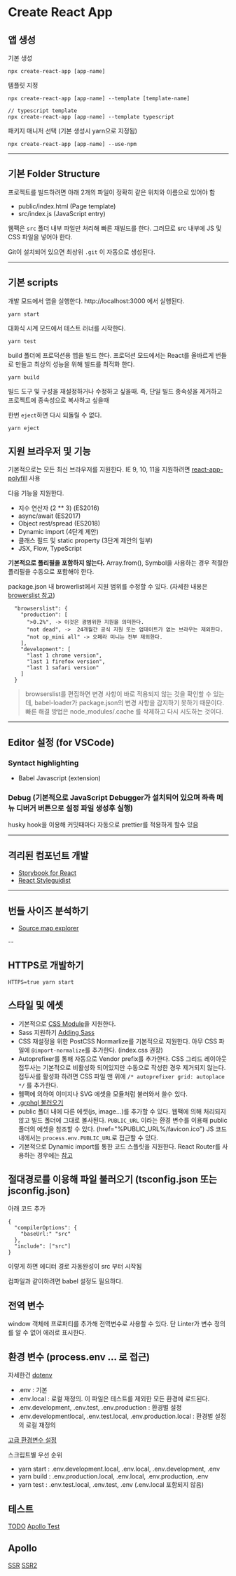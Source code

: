 # Create React App

## 앱 생성

기본 생성

```
npx create-react-app [app-name]
```

템플릿 지정

```
npx create-react-app [app-name] --template [template-name]

// typescript template
npx create-react-app [app-name] --template typescript
```

패키지 매니저 선택 (기본 생성시 yarn으로 지정됨)

```
npx create-react-app [app-name] --use-npm
```

---

## 기본 Folder Structure

프로젝트를 빌드하려면 아래 2개의 파일이 정확히 같은 위치와 이름으로 있어야 함

- public/index.html (Page template)
- src/index.js (JavaScript entry)

웹팩은 `src` 폴더 내부 파일만 처리해 빠른 재빌드를 한다. 그러므로 src 내부에 JS 및 CSS 파일을 넣어야 한다.

Git이 설치되어 있으면 최상위 `.git` 이 자동으로 생성된다.

---

## 기본 scripts

개발 모드에서 앱을 실행한다. http://localhost:3000 에서 실행된다.

```
yarn start
```

대화식 시계 모드에서 테스트 러너를 시작한다.

```
yarn test
```

build 폴더에 프로덕션용 앱을 빌드 한다. 프로덕션 모드에서는 React를 올바르게 번들로 만들고 최상의 성능을 위해 빌드를 최적화 한다.

```
yarn build
```

빌드 도구 및 구성을 재설정하거나 수정하고 싶을때. 즉, 단일 빌드 종속성을 제거하고 프로젝트에 종속성으로 복사하고 싶을때

한번 `eject`하면 다시 되돌릴 수 없다.

```
yarn eject
```

## 지원 브라우저 및 기능

기본적으로는 모든 최신 브라우저를 지원한다. IE 9, 10, 11을 지원하려면 [react-app-polyfill](https://github.com/facebook/create-react-app/blob/main/packages/react-app-polyfill/README.md) 사용

다음 기능을 지원한다.

- 지수 연산자 (2 \*\* 3) (ES2016)
- async/await (ES2017)
- Object rest/spread (ES2018)
- Dynamic import (4단계 제안)
- 클래스 필드 및 static property (3단계 제안의 일부)
- JSX, Flow, TypeScript

<b>기본적으로 폴리필을 포함하지 않는다.</b> Array.from(), Symbol을 사용하는 경우 적절한 폴리필을 수동으로 포함해야 한다.

package.json 내 browerlist에서 지원 범위를 수정할 수 있다. (자세한 내용은 [browerslist 참고](https://github.com/browserslist/browserslist#queries))

```
  "browserslist": {
    "production": [
      ">0.2%", -> 이것은 광범위한 지원을 의미한다.
      "not dead", ->  24개월간 공식 지원 또는 업데이트가 없는 브라우는 제외한다.
      "not op_mini all" -> 오페라 미니는 전부 제외한다.
    ],
    "development": [
      "last 1 chrome version",
      "last 1 firefox version",
      "last 1 safari version"
    ]
  }
```

> browserslist를 편집하면 변경 사항이 바로 적용되지 않는 것을 확인할 수 있는데, babel-loader가 package.json의 변경 사항을 감지하기 못하기 때문이다. 빠른 해결 방법은 node_modules/.cache 를 삭제하고 다시 시도하는 것이다.

---

## Editor 설정 (for VSCode)

### Syntact highlighting

- Babel Javascript (extension)

### Debug (기본적으로 JavaScript Debugger가 설치되어 있으며 좌측 메뉴 디버거 버튼으로 설정 파일 생성후 실행)

husky hook을 이용해 커밋때마다 자동으로 prettier를 적용하게 할수 있음

---

## 격리된 컴포넌트 개발

- [Storybook for React](https://storybook.js.org/)
- [React Styleguidist](https://react-styleguidist.js.org/)

---

## 번들 사이즈 분석하기

- [Source map explorer](https://github.com/danvk/source-map-explorer)

--

## HTTPS로 개발하기

```
HTTPS=true yarn start
```

## 스타일 및 에셋

- 기본적으로 [CSS Module](https://github.com/css-modules/css-modules)을 지원한다.
- Sass 지원하기 [Adding Sass](https://create-react-app.dev/docs/adding-a-sass-stylesheet)
- CSS 재설정을 위한 PostCSS Normarlize를 기본적으로 지원한다. 아무 CSS 파일에 `@import-normalize`를 추가한다. (index.css 권장)
- Autoprefixer를 통해 자동으로 Vendor prefix를 추가한다. CSS 그리드 레이아웃 접두사는 기본적으로 비활성화 되어있지만 수동으로 작성한 경우 제거되지 않는다. 접두사를 활성화 하려면 CSS 파일 맨 위에 `/* autoprefixer grid: autoplace */` 를 추가한다.
- 웹팩에 의하여 이미지나 SVG 에셋을 모듈처럼 불러와서 쓸수 있다.
- [.grphql 불러오기](https://create-react-app.dev/docs/loading-graphql-files)
- public 폴더 내에 다른 에셋(js, image...)를 추가할 수 있다. 웹팩에 의해 처리되지 않고 빌드 폴더에 그대로 볼사된다. `PUBLIC_URL` 이라는 환경 변수를 이용해 public 폴더의 에셋을 참조할 수 있다. (href="%PUBLIC_URL%/favicon.ico") JS 코드내에서는 `process.env.PUBLIC_URL`로 접근할 수 있다.
- 기본적으로 Dynamic import를 통한 코드 스플릿을 지원한다. React Router를 사용하는 경우에는 [참고](https://reactjs.org/docs/code-splitting.html#route-based-code-splitting)

## 절대경로를 이용해 파일 불러오기 (tsconfig.json 또는 jsconfig.json)

아래 코드 추가

```
{
  "compilerOptions": {
    "baseUrl:" "src"
  },
  "include": ["src"]
}
```

이렇게 하면 에디터 경로 자동완성이 src 부터 시작됨

컴파일과 같이하려면 babel 설정도 필요하다.

## 전역 변수

window 객체에 프로퍼티를 추가해 전역변수로 사용할 수 있다. 단 Linter가 변수 정의를 알 수 없어 에러로 표시한다.

## 환경 변수 (process.env ... 로 접근)

자세한건 [dotenv](https://github.com/motdotla/dotenv)

- .env : 기본
- .env.local : 로컬 재정의. 이 파일은 테스트를 제외한 모든 환경에 로드된다.
- .env.development, .env.test, .env.production : 환경벌 설정
- .env.developmentlocal, .env.test.local, .env.production.local : 환경벌 설정의 로컬 재정의

[고급 환경변수 설정](https://create-react-app.dev/docs/advanced-configuration)

스크립트별 우선 순위

- yarn start : .env.development.local, .env.local, .env.development, .env
- yarn build : .env.production.local, .env.local, .env.production, .env
- yarn test : .env.test.local, .env.test, .env (.env.local 포함되지 않음)

## 테스트

[TODO](https://create-react-app.dev/docs/running-tests)
[Apollo Test](https://www.apollographql.com/docs/react/development-testing/testing/)

## Apollo

[SSR](https://www.apollographql.com/docs/react/performance/server-side-rendering/)
[SSR2](https://www.apollographql.com/docs/react/api/react/ssr/)

